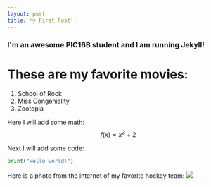 ```yaml
---
layout: post
title: My First Post!!
---
```

### I'm an awesome PIC16B student and I am running Jekyll!

# These are my favorite movies:
1. School of Rock
2. Miss Congeniality
3. Zootopia

Here I will add some math: $$f(x) = x^3 + 2$$

Next I will add some code:
```python
print("Hello world!")
```

Here is a photo from the internet of my favorite hockey team:
![](https://www.google.com/url?sa=i&url=https%3A%2F%2Fwww.lighthousehockey.com%2F2021%2F9%2F1%2F22652032%2Fnew-york-islanders-anthony-beauvillier-contract-extension&psig=AOvVaw2-e_sySFdD9lvX2GbFs11S&ust=1641957654822000&source=images&cd=vfe&ved=0CAsQjRxqFwoTCOit2Y7fqPUCFQAAAAAdAAAAABAD)
